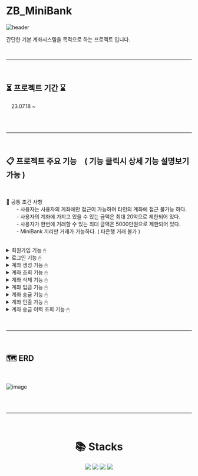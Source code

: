 # ZB_MiniBank
![header](https://capsule-render.vercel.app/api?type=waving&color=gradient&height=300&section=header&text=MiniBank&desc=first_mini_project&fontSize=90)


간단한 기본 계좌시스템을 목적으로 하는 프로젝트 입니다.

<br>

---
<br>

## ⏳ 프로젝트 기간 ⌛ <br>
　23.07.18 ~ 

<br>
<br>

---
<br>

## 📋 프로젝트 주요 기능　( 기능 클릭시 상세 기능 설명보기 가능 ) <br>
<br>

📢 공통 조건 사항 <br>
　　- 사용자는 사용자의 게좌에만 접근이 가능하며 타인의 계좌에 접근 불가능 하다. <br>
　　- 사용자의 계좌에 가지고 있을 수 있는 금액은 최대 20억으로 제한되어 있다. <br>
　　- 사용자가 한번에 거래할 수 있는 최대 금액은 5000만원으로 제한되어 있다. <br>
　　- MiniBank 끼리만 거래가 가능하다. ( 타은행 거래 불가 ) <br>
<br>

<details>
<summary> 회원가입 기능 🖱 </summary>
  <br>
사용자는 회원가입을 할 수 있다. <br>
일반적으로 모든 사용자는 회원가입시 USER 권한 (일반 권한) 을 지닌다. <br>
회원가입시 아이디와 패스워드를 입력받으며, 아이디는 unique 해야한다. <br><br>
　+ 입력 : id, pw
<br><br>
</details>

<details>
<summary> 로그인 기능 🖱 </summary>
  <br>
사용자는 로그인을 할 수 있다. <br>
로그인시 회원가입때 사용한 아이디와 패스워드가 일치해야한다.  <br><br>
　+ 입력 : id, pw 
  <br><br>
</details>

<details>
<summary> 계좌 생성 기능 🖱  </summary>
  <br>
사용자는 계좌를 생성할 수 있다. <br>
단 최대 10개까지 가능하다. <br><br>
　+ 출력 : 현재 생성된 계좌
  <br><br>
</details>

<details>
<summary> 계좌 조회 기능 🖱  </summary>
  <br>
사용자는 개설된 계좌의 목록을 조회할 수 있다. <br><br>
　+ 출력 : 생성했던 계좌들의 목록
  <br><br>
</details>

<details>
<summary> 계좌 삭제 기능 🖱  </summary>
  <br>
사용자는 계좌를 선택하여 삭제할 수 있다. <br>
삭제시 한번 더 비밀번호를 입력 받는다. <br>
삭제 시 선택한 계좌의 금액은 0원이여야 가능하며, 복구는 불가능 하다. <br><br>
　+ 입력 : 선택한 계좌, pw <br>
　+ 출력 : 계좌에 금액이 남아 있다면 남은금액과 함께 error 문구 출력 <br>
　　　　　　정상 삭제가 되었다면 계좌 성공 문구 출력
  <br><br>
</details>

<details>
<summary> 계좌 입금 기능 🖱  </summary>
  <br>
사용자는 본인의 계좌에 입금이 가능하다. <br>
입금시 금액에 제한은 없으며 입금 금액을 입력 받는다. <br>
간단한 메모를할 수 있다. (선택) <br><br>
　+ 입력 : 입금 금액, 메모 <br>
　+ 출력 : 입금 후 잔액
  <br><br>
</details>

<details>
<summary> 계좌 송금 기능 🖱  </summary>
  <br>
사용자는 타인에게 송금이 가능하다. <br>
( 그러나 같은 은행끼리만 송금이 가능하다. / MiniBank 내에서만 서로 가능 ) <br>
송금시 한번더 비밀번호를 입력 받는다. <br>
간단한 메모를할 수 있다. (선택) <br>
송금시 계좌번호와, 계좌명, 금액을 입력 받으며, <br>
계좌번호 및 계좌명이 불일치 할 경우 송금은 실패한다. <br>
계좌의 잔액보다 송금하는 금액이 높을 경우에도 송금은 실패한다. <br>
송금 금액이 0원 이하일 경우에도 송금은 실패한다. <br><br>
　+ 입력 : 계좌번호, 계좌명, 송금 할 금액, pw, 메모 <br>
　+ 출력 : 정상 송금 시 성공 문구 출력 <br>
　　　　　 잔액이 맞지 않을 경우 error 문구 출력 <br>
　　　　　 계좌번호 및 계좌명이 맞지 않을 경우 error 문구 출력
  <br><br>
</details>

<details>
<summary> 계좌 인출 가능 🖱  </summary>
  <br>
사용자는 계좌의 금액을 인출할 수 있다. <br>
인출시 한번 더 비밀번호를 입력 받는다. <br>
계좌의 금액보다 인출할 금액이 더 높을 경우 계좌의 잔액은 인출할 수 없다. <br>
0보다 낮은 금액도 인출할 수 없다. <br><br>
　+ 입력 : 인출 금액, pw <br>
　+ 출력 : 인출 성공시 성공 문구 출력 <br>
　　　　　 인출 금액이 맞지 않을 경우 error 문구 출력 
  <br><br>
</details>

<details>
<summary> 계좌 송금 이력 조회 기능 🖱  </summary>
  <br>
사용자는 송금한 이력을 조회 할 수 있다. <br>
아무조건이 없는경우 -> 현재 ~ 한달간 송금 이력을 보여준다. <br>
조건 선택은 계좌를 생성한 날부터 현재까지 날짜를 선택 할 수 있다. <br>
( 최근 ~ 오래된 순으로 20 개씩 출력 가능하며, 더보기를 선택 할 경우 오래된 경과를 추가로 가져온다. ) <br><br>
　+ 입력 : 원하는 날짜, 더보기 ( 날짜 및 더보기는 선택사항이므로 입력 받지 않은채로도 진행 가능하다. ) <br>
　+ 출력 : 기간, 송금이력을 묶어서 출력 ( 송금 보낸이, 송금 받은이, 송금액, 보내고 난 뒤 잔액, 날짜&시간 ) <br>
  <br><br>
</details>
  
<br>
<br>

---
<br>

## 🗺 ERD 

<br>

![image](https://github.com/shinebrightly-lee/ZB_MiniBank/assets/128344191/241cd425-0043-4b1f-b9f8-fe3c3950b92a)

<br>
<br>

---
<br>
<div align=center><h1>📚 Stacks</h1></div>

<div align=center> 
  <img src="https://img.shields.io/badge/java-007396?style=for-the-badge&logo=java&logoColor=white">
  <img src="https://img.shields.io/badge/spring-6DB33F?style=for-the-badge&logo=spring&logoColor=white">
  <img src="https://img.shields.io/badge/gradle-02303A?style=for-the-badge&logo=gradle&logoColor=white">
  <img src="https://img.shields.io/badge/MySQL-4479A1?style=flat-square&logo=MySQL&logoColor=white"/>
</div>



